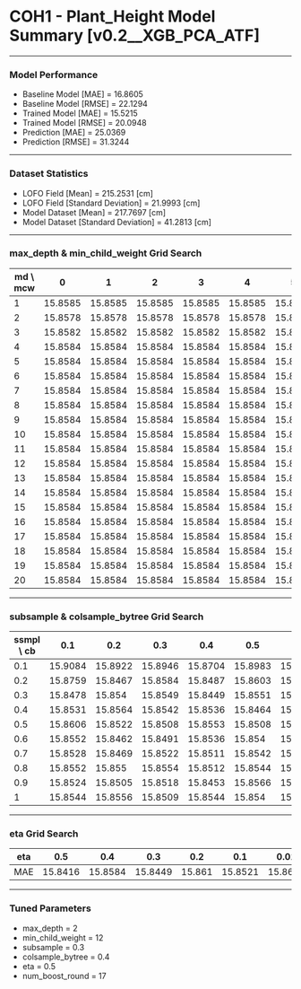 # COH1 - Plant_Height Model Summary [v0.2__XGB_PCA_ATF]

***

### Model Performance

- Baseline Model [MAE] = 16.8605
- Baseline Model [RMSE] = 22.1294
- Trained Model [MAE] = 15.5215
- Trained Model [RMSE] = 20.0948
- Prediction [MAE] = 25.0369
- Prediction [RMSE] = 31.3244
***

### Dataset Statistics

- LOFO Field [Mean] = 215.2531 [cm]
- LOFO Field [Standard Deviation] = 21.9993 [cm]
- Model Dataset [Mean] = 217.7697 [cm]
- Model Dataset [Standard Deviation] = 41.2813 [cm]
***

### max_depth & min_child_weight Grid Search

|   md \ mcw |       0 |       1 |       2 |       3 |       4 |       5 |       6 |       7 |       8 |       9 |      10 |      11 |      12 |      13 |      14 |      15 |      16 |      17 |      18 |      19 |      20 |
|------------|---------|---------|---------|---------|---------|---------|---------|---------|---------|---------|---------|---------|---------|---------|---------|---------|---------|---------|---------|---------|---------|
|          1 | 15.8585 | 15.8585 | 15.8585 | 15.8585 | 15.8585 | 15.8585 | 15.8585 | 15.8585 | 15.8585 | 15.8585 | 15.8585 | 15.8585 | 15.8585 | 15.8585 | 15.8585 | 15.8585 | 15.8585 | 15.8585 | 15.8585 | 15.8585 | 15.8585 |
|          2 | 15.8578 | 15.8578 | 15.8578 | 15.8578 | 15.8578 | 15.8578 | 15.8578 | 15.8578 | 15.8578 | 15.8578 | 15.8578 | 15.8578 | 15.8578 | 15.8578 | 15.8578 | 15.8578 | 15.8578 | 15.8578 | 15.8578 | 15.8578 | 15.8578 |
|          3 | 15.8582 | 15.8582 | 15.8582 | 15.8582 | 15.8582 | 15.8582 | 15.8582 | 15.8582 | 15.8582 | 15.8582 | 15.8582 | 15.8582 | 15.8582 | 15.8582 | 15.8582 | 15.8582 | 15.8582 | 15.8582 | 15.8582 | 15.8582 | 15.8582 |
|          4 | 15.8584 | 15.8584 | 15.8584 | 15.8584 | 15.8584 | 15.8584 | 15.8584 | 15.8584 | 15.8584 | 15.8584 | 15.8584 | 15.8584 | 15.8584 | 15.8584 | 15.8584 | 15.8584 | 15.8584 | 15.8584 | 15.8584 | 15.8584 | 15.8584 |
|          5 | 15.8584 | 15.8584 | 15.8584 | 15.8584 | 15.8584 | 15.8584 | 15.8584 | 15.8584 | 15.8584 | 15.8584 | 15.8584 | 15.8584 | 15.8584 | 15.8584 | 15.8584 | 15.8584 | 15.8584 | 15.8584 | 15.8584 | 15.8584 | 15.8584 |
|          6 | 15.8584 | 15.8584 | 15.8584 | 15.8584 | 15.8584 | 15.8584 | 15.8584 | 15.8584 | 15.8584 | 15.8584 | 15.8584 | 15.8584 | 15.8584 | 15.8584 | 15.8584 | 15.8584 | 15.8584 | 15.8584 | 15.8584 | 15.8584 | 15.8584 |
|          7 | 15.8584 | 15.8584 | 15.8584 | 15.8584 | 15.8584 | 15.8584 | 15.8584 | 15.8584 | 15.8584 | 15.8584 | 15.8584 | 15.8584 | 15.8584 | 15.8584 | 15.8584 | 15.8584 | 15.8584 | 15.8584 | 15.8584 | 15.8584 | 15.8584 |
|          8 | 15.8584 | 15.8584 | 15.8584 | 15.8584 | 15.8584 | 15.8584 | 15.8584 | 15.8584 | 15.8584 | 15.8584 | 15.8584 | 15.8584 | 15.8584 | 15.8584 | 15.8584 | 15.8584 | 15.8584 | 15.8584 | 15.8584 | 15.8584 | 15.8584 |
|          9 | 15.8584 | 15.8584 | 15.8584 | 15.8584 | 15.8584 | 15.8584 | 15.8584 | 15.8584 | 15.8584 | 15.8584 | 15.8584 | 15.8584 | 15.8584 | 15.8584 | 15.8584 | 15.8584 | 15.8584 | 15.8584 | 15.8584 | 15.8584 | 15.8584 |
|         10 | 15.8584 | 15.8584 | 15.8584 | 15.8584 | 15.8584 | 15.8584 | 15.8584 | 15.8584 | 15.8584 | 15.8584 | 15.8584 | 15.8584 | 15.8584 | 15.8584 | 15.8584 | 15.8584 | 15.8584 | 15.8584 | 15.8584 | 15.8584 | 15.8584 |
|         11 | 15.8584 | 15.8584 | 15.8584 | 15.8584 | 15.8584 | 15.8584 | 15.8584 | 15.8584 | 15.8584 | 15.8584 | 15.8584 | 15.8584 | 15.8584 | 15.8584 | 15.8584 | 15.8584 | 15.8584 | 15.8584 | 15.8584 | 15.8584 | 15.8584 |
|         12 | 15.8584 | 15.8584 | 15.8584 | 15.8584 | 15.8584 | 15.8584 | 15.8584 | 15.8584 | 15.8584 | 15.8584 | 15.8584 | 15.8584 | 15.8584 | 15.8584 | 15.8584 | 15.8584 | 15.8584 | 15.8584 | 15.8584 | 15.8584 | 15.8584 |
|         13 | 15.8584 | 15.8584 | 15.8584 | 15.8584 | 15.8584 | 15.8584 | 15.8584 | 15.8584 | 15.8584 | 15.8584 | 15.8584 | 15.8584 | 15.8584 | 15.8584 | 15.8584 | 15.8584 | 15.8584 | 15.8584 | 15.8584 | 15.8584 | 15.8584 |
|         14 | 15.8584 | 15.8584 | 15.8584 | 15.8584 | 15.8584 | 15.8584 | 15.8584 | 15.8584 | 15.8584 | 15.8584 | 15.8584 | 15.8584 | 15.8584 | 15.8584 | 15.8584 | 15.8584 | 15.8584 | 15.8584 | 15.8584 | 15.8584 | 15.8584 |
|         15 | 15.8584 | 15.8584 | 15.8584 | 15.8584 | 15.8584 | 15.8584 | 15.8584 | 15.8584 | 15.8584 | 15.8584 | 15.8584 | 15.8584 | 15.8584 | 15.8584 | 15.8584 | 15.8584 | 15.8584 | 15.8584 | 15.8584 | 15.8584 | 15.8584 |
|         16 | 15.8584 | 15.8584 | 15.8584 | 15.8584 | 15.8584 | 15.8584 | 15.8584 | 15.8584 | 15.8584 | 15.8584 | 15.8584 | 15.8584 | 15.8584 | 15.8584 | 15.8584 | 15.8584 | 15.8584 | 15.8584 | 15.8584 | 15.8584 | 15.8584 |
|         17 | 15.8584 | 15.8584 | 15.8584 | 15.8584 | 15.8584 | 15.8584 | 15.8584 | 15.8584 | 15.8584 | 15.8584 | 15.8584 | 15.8584 | 15.8584 | 15.8584 | 15.8584 | 15.8584 | 15.8584 | 15.8584 | 15.8584 | 15.8584 | 15.8584 |
|         18 | 15.8584 | 15.8584 | 15.8584 | 15.8584 | 15.8584 | 15.8584 | 15.8584 | 15.8584 | 15.8584 | 15.8584 | 15.8584 | 15.8584 | 15.8584 | 15.8584 | 15.8584 | 15.8584 | 15.8584 | 15.8584 | 15.8584 | 15.8584 | 15.8584 |
|         19 | 15.8584 | 15.8584 | 15.8584 | 15.8584 | 15.8584 | 15.8584 | 15.8584 | 15.8584 | 15.8584 | 15.8584 | 15.8584 | 15.8584 | 15.8584 | 15.8584 | 15.8584 | 15.8584 | 15.8584 | 15.8584 | 15.8584 | 15.8584 | 15.8584 |
|         20 | 15.8584 | 15.8584 | 15.8584 | 15.8584 | 15.8584 | 15.8584 | 15.8584 | 15.8584 | 15.8584 | 15.8584 | 15.8584 | 15.8584 | 15.8584 | 15.8584 | 15.8584 | 15.8584 | 15.8584 | 15.8584 | 15.8584 | 15.8584 | 15.8584 |

***

### subsample & colsample_bytree Grid Search

|   ssmpl \ cb |     0.1 |     0.2 |     0.3 |     0.4 |     0.5 |     0.6 |     0.7 |     0.8 |     0.9 |     1.0 |
|--------------|---------|---------|---------|---------|---------|---------|---------|---------|---------|---------|
|          0.1 | 15.9084 | 15.8922 | 15.8946 | 15.8704 | 15.8983 | 15.8921 | 15.8792 | 15.9365 | 15.8819 | 15.8951 |
|          0.2 | 15.8759 | 15.8467 | 15.8584 | 15.8487 | 15.8603 | 15.8462 | 15.8613 | 15.8652 | 15.8675 | 15.8692 |
|          0.3 | 15.8478 | 15.854  | 15.8549 | 15.8449 | 15.8551 | 15.8479 | 15.848  | 15.8511 | 15.8577 | 15.849  |
|          0.4 | 15.8531 | 15.8564 | 15.8542 | 15.8536 | 15.8464 | 15.8681 | 15.848  | 15.848  | 15.8574 | 15.8512 |
|          0.5 | 15.8606 | 15.8522 | 15.8508 | 15.8553 | 15.8508 | 15.858  | 15.8616 | 15.8592 | 15.8511 | 15.8518 |
|          0.6 | 15.8552 | 15.8462 | 15.8491 | 15.8536 | 15.854  | 15.8536 | 15.8532 | 15.8509 | 15.8544 | 15.8547 |
|          0.7 | 15.8528 | 15.8469 | 15.8522 | 15.8511 | 15.8542 | 15.85   | 15.85   | 15.8452 | 15.8538 | 15.8525 |
|          0.8 | 15.8552 | 15.855  | 15.8554 | 15.8512 | 15.8544 | 15.8539 | 15.853  | 15.8526 | 15.8567 | 15.8561 |
|          0.9 | 15.8524 | 15.8505 | 15.8518 | 15.8453 | 15.8566 | 15.8545 | 15.8526 | 15.8566 | 15.8547 | 15.8562 |
|          1   | 15.8544 | 15.8556 | 15.8509 | 15.8544 | 15.854  | 15.8571 | 15.855  | 15.8555 | 15.8555 | 15.8578 |

***

### eta Grid Search

| eta   |     0.5 |     0.4 |     0.3 |    0.2 |     0.1 |    0.01 |   0.001 |
|-------|---------|---------|---------|--------|---------|---------|---------|
| MAE   | 15.8416 | 15.8584 | 15.8449 | 15.861 | 15.8521 | 15.8617 | 80.2171 |

***

### Tuned Parameters

- max_depth = 2
- min_child_weight = 12
- subsample = 0.3
- colsample_bytree = 0.4
- eta = 0.5
- num_boost_round = 17
